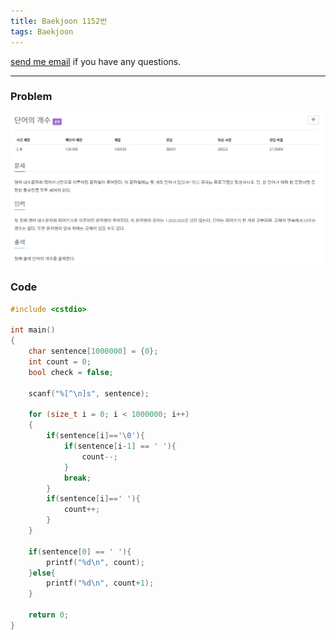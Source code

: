 ```yaml
---
title: Baekjoon 1152번
tags: Baekjoon
---
```


[send me email](mailto:jewel7492@gmail.com) if you have any questions.

<!--more-->

---
### Problem  
   
![그림1](/assets/Baekjoon/1152/1.PNG)  

### Code  
```cpp
#include <cstdio>

int main()
{
    char sentence[1000000] = {0};
    int count = 0;
    bool check = false;

    scanf("%[^\n]s", sentence);

    for (size_t i = 0; i < 1000000; i++)
    {
        if(sentence[i]=='\0'){
            if(sentence[i-1] == ' '){
                count--;
            }
            break;
        }
        if(sentence[i]==' '){
            count++;
        }
    }

    if(sentence[0] == ' '){
        printf("%d\n", count);
    }else{
        printf("%d\n", count+1);
    }

    return 0;
}
```